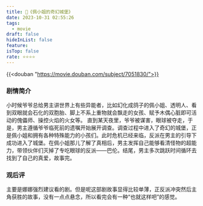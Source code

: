 ```yaml
---
title: 🎥《佩小姐的奇幻城堡》
date: 2023-10-31 02:55:26
tags:
  - movie
draft: false
hideInList: false
feature: 
isTop: false
rate: ⭐️⭐️⭐️⭐️
---
```


{{<douban "https://movie.douban.com/subject/7051830/">}}


### 剧情简介
小时候爷爷总给男主讲世界上有些异能者，比如幻化成鸽子的佩小姐、透明人、看到双眼就会石化的双胞胎、脚上不系上重物就会飘走的女孩、赋予木偶心脏即可活动的傀儡师、操控火焰的火女等。
直到某天夜里，爷爷被谋害，眼球被夺走，于是，男主遵循爷爷临死前的遗嘱开始展开调查。调查过程中进入了奇幻的城堡，正是佩小姐和拥有各种特殊能力的小孩们。此时危机已经来临，反派在男主的引导下成功进入了城堡。在佩小姐那儿了解了真相后，男主发挥自己能够看清怪物的超能力，带领伙伴们灭掉了专吃眼球的反派——巴伦。结尾，男主多次跳跃时间循环去找到了自己的真爱，故事完。

### 观后评
主要是娜娜强烈建议看的剧。但是呢这部剧故事显得比较单薄，正反派冲突然后主角获胜的故事，没有一点点悬念，所以看完会有一种“也就这样吧”的感觉。


<!--more-->
